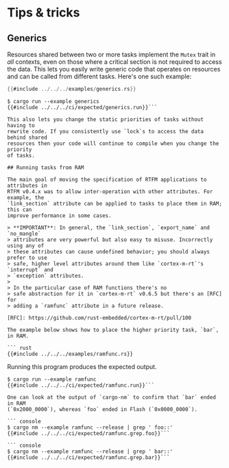 # Tips & tricks

## Generics

Resources shared between two or more tasks implement the `Mutex` trait in *all*
contexts, even on those where a critical section is not required to access the
data. This lets you easily write generic code that operates on resources and can
be called from different tasks. Here's one such example:

``` rust
{{#include ../../../examples/generics.rs}}
```

``` console
$ cargo run --example generics
{{#include ../../../ci/expected/generics.run}}```

This also lets you change the static priorities of tasks without having to
rewrite code. If you consistently use `lock`s to access the data behind shared
resources then your code will continue to compile when you change the priority
of tasks.

## Running tasks from RAM

The main goal of moving the specification of RTFM applications to attributes in
RTFM v0.4.x was to allow inter-operation with other attributes. For example, the
`link_section` attribute can be applied to tasks to place them in RAM; this can
improve performance in some cases.

> **IMPORTANT**: In general, the `link_section`, `export_name` and `no_mangle`
> attributes are very powerful but also easy to misuse. Incorrectly using any of
> these attributes can cause undefined behavior; you should always prefer to use
> safe, higher level attributes around them like `cortex-m-rt`'s `interrupt` and
> `exception` attributes.
>
> In the particular case of RAM functions there's no
> safe abstraction for it in `cortex-m-rt` v0.6.5 but there's an [RFC] for
> adding a `ramfunc` attribute in a future release.

[RFC]: https://github.com/rust-embedded/cortex-m-rt/pull/100

The example below shows how to place the higher priority task, `bar`, in RAM.

``` rust
{{#include ../../../examples/ramfunc.rs}}
```

Running this program produces the expected output.

``` console
$ cargo run --example ramfunc
{{#include ../../../ci/expected/ramfunc.run}}```

One can look at the output of `cargo-nm` to confirm that `bar` ended in RAM
(`0x2000_0000`), whereas `foo` ended in Flash (`0x0000_0000`).

``` console
$ cargo nm --example ramfunc --release | grep ' foo::'
{{#include ../../../ci/expected/ramfunc.grep.foo}}```

``` console
$ cargo nm --example ramfunc --release | grep ' bar::'
{{#include ../../../ci/expected/ramfunc.grep.bar}}```
